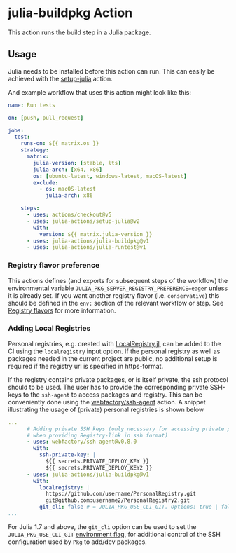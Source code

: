 # julia-buildpkg Action

This action runs the build step in a Julia package.

## Usage

Julia needs to be installed before this action can run. This can easily be achieved with the [setup-julia](https://github.com/marketplace/actions/setup-julia-environment) action.

And example workflow that uses this action might look like this:

```yaml
name: Run tests

on: [push, pull_request]

jobs:
  test:
    runs-on: ${{ matrix.os }}
    strategy:
      matrix:
        julia-version: [stable, lts]
        julia-arch: [x64, x86]
        os: [ubuntu-latest, windows-latest, macOS-latest]
        exclude:
          - os: macOS-latest
            julia-arch: x86

    steps:
      - uses: actions/checkout@v5
      - uses: julia-actions/setup-julia@v2
        with:
          version: ${{ matrix.julia-version }}
      - uses: julia-actions/julia-buildpkg@v1
      - uses: julia-actions/julia-runtest@v1
```


### Registry flavor preference

This actions defines (and exports for subsequent steps of the workflow) the
environmental variable `JULIA_PKG_SERVER_REGISTRY_PREFERENCE=eager` unless it
is already set. If you want another registry flavor (i.e. `conservative`) this
should be defined in the `env:` section of the relevant workflow or step. See
[Registry flavors](https://pkgdocs.julialang.org/dev/registries/#Registry-flavors)
for more information.

### Adding Local Registries

Personal registries, e.g. created with [LocalRegistry.jl](https://github.com/GunnarFarneback/LocalRegistry.jl), can be added to the CI using the `localregistry` input option. If the personal registry as well as packages needed in the current project are public, no additional setup is required if the registry url is specified in https-format.

If the registry contains private packages, or is itself private, the ssh protocol should to be used. The user has to provide the corresponding private SSH-keys to the `ssh-agent` to access packages and registry. This can be conveniently done using the [webfactory/ssh-agent](https://github.com/webfactory/ssh-agent) action. A snippet illustrating the usage of (private) personal registries is shown below

```yaml
...   
      # Adding private SSH keys (only necessary for accessing private packages and/or 
      # when providing Registry-link in ssh format)
      - uses: webfactory/ssh-agent@v0.8.0
        with:
          ssh-private-key: |
            ${{ secrets.PRIVATE_DEPLOY_KEY }}
            ${{ secrets.PRIVATE_DEPLOY_KEY2 }}
      - uses: julia-actions/julia-buildpkg@v1
        with:
          localregistry: |
            https://github.com/username/PersonalRegistry.git
            git@github.com:username2/PersonalRegistry2.git
          git_cli: false # = JULIA_PKG_USE_CLI_GIT. Options: true | false (default)
...
```

For Julia 1.7 and above, the `git_cli` option can be used to set the `JULIA_PKG_USE_CLI_GIT` [environment flag](https://docs.julialang.org/en/v1/manual/environment-variables/), for additional control of the SSH configuration used by `Pkg` to add/dev packages.
